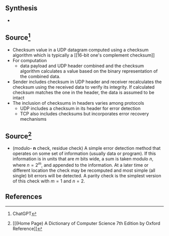 ## Synthesis
- 
## Source[^1]
- Checksum value in a UDP datagram computed using a checksum algorithm which is typically a [[16-bit one's complement checksum]]
- For computation
	- data payload and UDP header combined and the checksum algorithm calculates a value based on the binary representation of the combined data.
- Sender includes checksum in UDP header and receiver recalculates the checksum using the received data to verify its integrity. If calculated checksum matches the one in the header, the data is assumed to be intact
- The inclusion of checksums in headers varies among protocols
	- UDP includes a checksum in its header for error detection
	- TCP also includes checksums but incorporates error recovery mechanisms

## Source[^2]
- (modulo- $\boldsymbol{n}$ check, residue check) A simple error detection method that operates on some set of information (usually data or program). If this information is in units that are $m$ bits wide, a sum is taken modulo $n$, where $n=2^{m}$, and appended to the information. At a later time or different location the check may be recomputed and most simple (all single) bit errors will be detected. A parity check is the simplest version of this check with $m=1$ and $n=2$.
## References

[^1]: ChatGPT
[^2]: [[(Home Page) A Dictionary of Computer Science 7th Edition by Oxford Reference]]